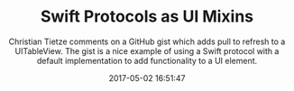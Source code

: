 ---
title: "Swift Protocols as UI Mixins"
subtitle: "Christian Tietze comments on a GitHub gist which adds pull to refresh to a UITableView. The gist is a nice example of using a Swift protocol with a default implementation to add functionality to a UI element."
tags: ["protocol","mixin","gist"]
link: "http://cleancocoa.com/posts/2017/04/protocol-ui-mixin/"
date: "2017-05-02 16:51:47"
---